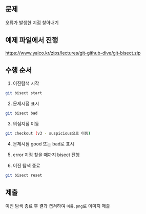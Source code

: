 ## 문제
오류가 발생한 지점 찾아내기


## 예제 파일에서 진행
https://www.yalco.kr/zips/lectures/git-github-dive/git-bisect.zip

## 수행 순서
1. 이진탐색 시작
```bash
git bisect start
```

2. 문제시점 표시
```bash
git bisect bad
```

3. 의심지점 이동
```bash
git checkout (v3 - suspicious으로 이동)
```

4. 문제시점 good 또는 bad로 표시

5. error 지점 찾을 때까지 bisect 진행

6. 이진 탐색 종료
```bash
git bisect reset
```

## 제출
이진 탐색 종료 후 결과 캡쳐하여 `이름.png`로 이미지 제출
